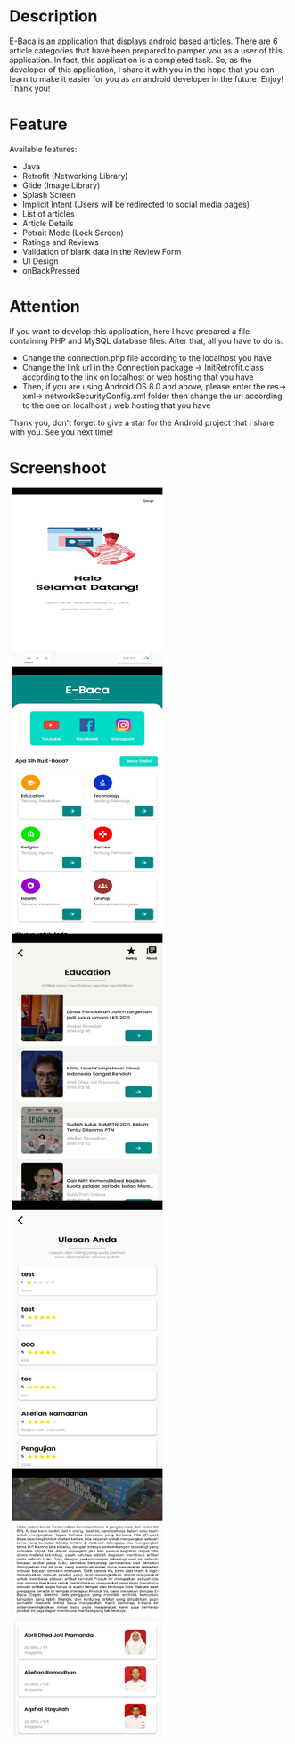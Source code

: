 # Description
E-Baca is an application that displays android based articles. There are 6 article categories that have been prepared to pamper you as a user of this application. In fact, this application is a completed task. So, as the developer of this application, I share it with you in the hope that you can learn to make it easier for you as an android developer in the future. Enjoy! Thank you!

# Feature
Available features:
* Java
* Retrofit (Networking Library)
* Glide (Image Library)
* Splash Screen
* Implicit Intent (Users will be redirected to social media pages)
* List of articles
* Article Details
* Potrait Mode (Lock Screen)
* Ratings and Reviews
* Validation of blank data in the Review Form
* UI Design
* onBackPressed

# Attention
If you want to develop this application, here I have prepared a file containing PHP and MySQL database files. After that, all you have to do is:
* Change the connection.php file according to the localhost you have
* Change the link url in the Connection package -> InitRetrofit.class according to the link on localhost or web hosting that you have
* Then, if you are using Android OS 8.0 and above, please enter the res-> xml-> networkSecurityConfig.xml folder then change the url according to the one on localhost / web hosting that you have

Thank you, don't forget to give a star for the Android project that I share with you.
See you next time!

# Screenshoot
<img align="left" src="https://github.com/aqshalrzq/E-Baca/blob/master/screenshoot/01.jpeg" width="270" height="320" hspace="5"/>
<img align="left" src="https://github.com/aqshalrzq/E-Baca/blob/master/screenshoot/02.jpeg" width="270" height="480" hspace="5"/>
<img align="left" src="https://github.com/aqshalrzq/E-Baca/blob/master/screenshoot/03.jpeg" width="270" height="480" hspace="5"/>
<img align="left" src="https://github.com/aqshalrzq/E-Baca/blob/master/screenshoot/04.jpeg" width="270" height="480" hspace="5"/>
<img align="left" src="https://github.com/aqshalrzq/E-Baca/blob/master/screenshoot/05.jpeg" width="270" height="480" hspace="5"/>
